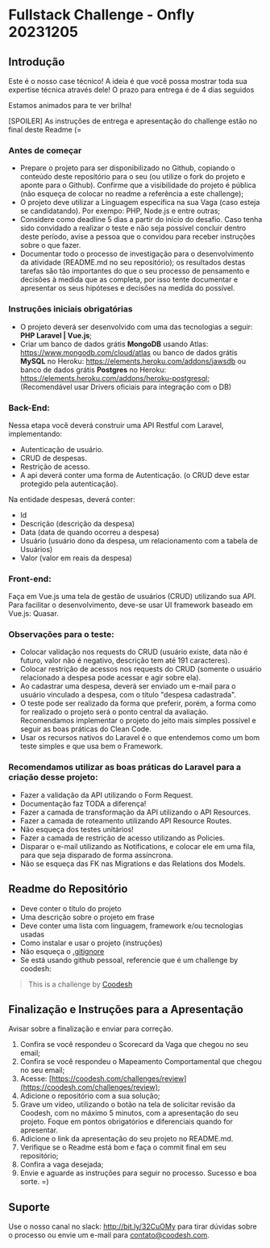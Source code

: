 # Fullstack Challenge - Onfly 20231205

## Introdução

Este é o nosso case técnico! A ideia é que você possa mostrar toda sua expertise técnica através dele!
O prazo para entrega é de 4 dias seguidos

Estamos animados para te ver brilha!

[SPOILER] As instruções de entrega e apresentação do challenge estão no final deste Readme (=

### Antes de começar

- Prepare o projeto para ser disponibilizado no Github, copiando o conteúdo deste repositório para o seu (ou utilize o fork do projeto e aponte para o Github). Confirme que a visibilidade do projeto é pública (não esqueça de colocar no readme a referência a este challenge);
- O projeto deve utilizar a Linguagem específica na sua Vaga (caso esteja se candidatando). Por exempo: PHP, Node.js e entre outras;
- Considere como deadline 5 dias a partir do início do desafio. Caso tenha sido convidado a realizar o teste e não seja possível concluir dentro deste período, avise a pessoa que o convidou para receber instruções sobre o que fazer.
- Documentar todo o processo de investigação para o desenvolvimento da atividade (README.md no seu repositório); os resultados destas tarefas são tão importantes do que o seu processo de pensamento e decisões à medida que as completa, por isso tente documentar e apresentar os seus hipóteses e decisões na medida do possível.

### Instruções iniciais obrigatórias

- O projeto deverá ser desenvolvido com uma das tecnologias a seguir: **PHP Laravel | Vue.js**;
- Criar um banco de dados grátis **MongoDB** usando Atlas: https://www.mongodb.com/cloud/atlas ou banco de dados grátis **MySQL** no Heroku: https://elements.heroku.com/addons/jawsdb ou banco de dados grátis **Postgres** no Heroku: https://elements.heroku.com/addons/heroku-postgresql; (Recomendável usar Drivers oficiais para integração com o DB)

### Back-End:

Nessa etapa você deverá construir uma API Restful com Laravel, implementando:
- Autenticação de usuário.
- CRUD de despesas.
- Restrição de acesso.
- A api deverá conter uma forma de Autenticação. (o CRUD deve estar protegido pela
autenticação).

Na entidade despesas, deverá conter:
- Id
- Descrição (descrição da despesa)
- Data (data de quando ocorreu a despesa)
- Usuário (usuário dono da despesa, um relacionamento com a tabela de Usuários)
- Valor (valor em reais da despesa)

### Front-end:

Faça em Vue.js uma tela de gestão de usuários (CRUD) utilizando sua API. Para facilitar o desenvolvimento, deve-se usar UI framework baseado em Vue.js: Quasar.


### Observações para o teste:
- Colocar validação nos requests do CRUD (usuário existe, data não é futuro, valor não é negativo, descrição tem até 191 caracteres).
- Colocar restrição de acessos nos requests do CRUD (somente o usuário relacionado a despesa pode acessar e agir sobre ela).
- Ao cadastrar uma despesa, deverá ser enviado um e-mail para o usuário vinculado a despesa, com o título "despesa cadastrada".
- O teste pode ser realizado da forma que preferir, porém, a forma como for realizado o projeto será o ponto central da avaliação. Recomendamos implementar o projeto do jeito mais simples possível e seguir as boas práticas do Clean Code.
- Usar os recursos nativos do Laravel é o que entendemos como um bom teste simples e que usa bem o Framework.

### Recomendamos utilizar as boas práticas do Laravel para a criação desse projeto:
- Fazer a validação da API utilizando o Form Request.
- Documentação faz TODA a diferença!
- Fazer a camada de transformação da API utilizando o API Resources.
- Fazer a camada de roteamento utilizando API Resource Routes.
- Não esqueça dos testes unitários!
- Fazer a camada de restrição de acesso utilizando as Policies.
- Disparar o e-mail utilizando as Notifications, e colocar ele em uma fila, para que seja
disparado de forma assíncrona.
- Não se esqueça das FK nas Migrations e das Relations dos Models.



## Readme do Repositório

- Deve conter o título do projeto
- Uma descrição sobre o projeto em frase
- Deve conter uma lista com linguagem, framework e/ou tecnologias usadas
- Como instalar e usar o projeto (instruções)
- Não esqueça o [.gitignore](https://www.toptal.com/developers/gitignore)
- Se está usando github pessoal, referencie que é um challenge by coodesh:

>  This is a challenge by [Coodesh](https://coodesh.com/)

## Finalização e Instruções para a Apresentação

Avisar sobre a finalização e enviar para correção.

1. Confira se você respondeu o Scorecard da Vaga que chegou no seu email;
2. Confira se você respondeu o Mapeamento Comportamental que chegou no seu email;
3. Acesse: [https://coodesh.com/challenges/review](https://coodesh.com/challenges/review);
4. Adicione o repositório com a sua solução;
5. Grave um vídeo, utilizando o botão na tela de solicitar revisão da Coodesh, com no máximo 5 minutos, com a apresentação do seu projeto. Foque em pontos obrigatórios e diferenciais quando for apresentar.
6. Adicione o link da apresentação do seu projeto no README.md.
7. Verifique se o Readme está bom e faça o commit final em seu repositório;
8. Confira a vaga desejada;
9. Envie e aguarde as instruções para seguir no processo. Sucesso e boa sorte. =)

## Suporte

Use o nosso canal no slack: http://bit.ly/32CuOMy para tirar dúvidas sobre o processo ou envie um e-mail para contato@coodesh.com.



